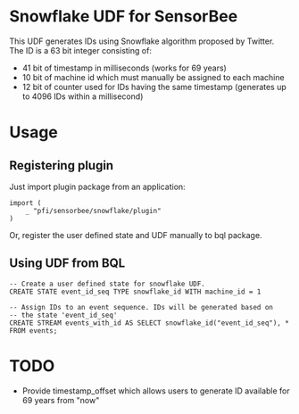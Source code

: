 # Snowflake UDF for SensorBee

This UDF generates IDs using Snowflake algorithm proposed by Twitter.
The ID is a 63 bit integer consisting of:

* 41 bit of timestamp in milliseconds (works for 69 years)
* 10 bit of machine id which must manually be assigned to each machine
* 12 bit of counter used for IDs having the same timestamp (generates up to 4096 IDs within a millisecond)

# Usage

## Registering plugin

Just import plugin package from an application:

```
import (
    _ "pfi/sensorbee/snowflake/plugin"
)
```

Or, register the user defined state and UDF manually to bql package.

## Using UDF from BQL

```
-- Create a user defined state for snowflake UDF.
CREATE STATE event_id_seq TYPE snowflake_id WITH machine_id = 1

-- Assign IDs to an event sequence. IDs will be generated based on
-- the state 'event_id_seq'
CREATE STREAM events_with_id AS SELECT snowflake_id("event_id_seq"), * FROM events;
```

# TODO

* Provide timestamp_offset which allows users to generate ID available for 69 years from "now"
